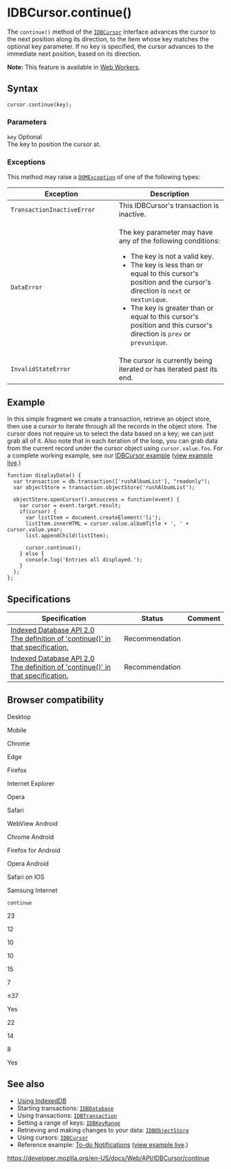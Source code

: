 # IDBCursor.continue()

The `continue()` method of the [`IDBCursor`](../idbcursor) interface advances the cursor to the next position along its direction, to the item whose key matches the optional key parameter. If no key is specified, the cursor advances to the immediate next position, based on its direction.

**Note:** This feature is available in [Web Workers](../web_workers_api).

## Syntax

    cursor.continue(key);

### Parameters

`key` <span class="badge inline optional">Optional</span>  
The key to position the cursor at.

### Exceptions

This method may raise a [`DOMException`](../domexception) of one of the following types:

<table><colgroup><col style="width: 50%" /><col style="width: 50%" /></colgroup><thead><tr class="header"><th>Exception</th><th>Description</th></tr></thead><tbody><tr class="odd"><td><code>TransactionInactiveError</code></td><td>This IDBCursor's transaction is inactive.</td></tr><tr class="even"><td><code>DataError</code></td><td><p>The key parameter may have any of the following conditions:</p><ul><li>The key is not a valid key.</li><li>The key is less than or equal to this cursor's position and the cursor's direction is <code>next</code> or <code>nextunique</code>.</li><li>The key is greater than or equal to this cursor's position and this cursor's direction is <code>prev</code> or <code>prevunique</code>.</li></ul></td></tr><tr class="odd"><td><code>InvalidStateError</code></td><td>The cursor is currently being iterated or has iterated past its end.</td></tr></tbody></table>

## Example

In this simple fragment we create a transaction, retrieve an object store, then use a cursor to iterate through all the records in the object store. The cursor does not require us to select the data based on a key; we can just grab all of it. Also note that in each iteration of the loop, you can grab data from the current record under the cursor object using `cursor.value.foo`. For a complete working example, see our [IDBCursor example](https://github.com/mdn/indexeddb-examples/tree/master/idbcursor) ([view example live](https://mdn.github.io/indexeddb-examples/idbcursor/).)

    function displayData() {
      var transaction = db.transaction(['rushAlbumList'], "readonly");
      var objectStore = transaction.objectStore('rushAlbumList');

      objectStore.openCursor().onsuccess = function(event) {
        var cursor = event.target.result;
        if(cursor) {
          var listItem = document.createElement('li');
          listItem.innerHTML = cursor.value.albumTitle + ', ' + cursor.value.year;
          list.appendChild(listItem);

          cursor.continue();
        } else {
          console.log('Entries all displayed.');
        }
      };
    };

## Specifications

<table><thead><tr class="header"><th>Specification</th><th>Status</th><th>Comment</th></tr></thead><tbody><tr class="odd"><td><a href="https://www.w3.org/TR/IndexedDB/#dom-idbcursor-continue">Indexed Database API 2.0<br />
<span class="small">The definition of 'continue()' in that specification.</span></a></td><td><span class="spec-rec">Recommendation</span></td><td></td></tr><tr class="even"><td><a href="https://www.w3.org/TR/IndexedDB/#dom-idbcursor-continue">Indexed Database API 2.0<br />
<span class="small">The definition of 'continue()' in that specification.</span></a></td><td><span class="spec-rec">Recommendation</span></td><td></td></tr></tbody></table>

## Browser compatibility

Desktop

Mobile

Chrome

Edge

Firefox

Internet Explorer

Opera

Safari

WebView Android

Chrome Android

Firefox for Android

Opera Android

Safari on IOS

Samsung Internet

`continue`

23

12

10

10

15

7

≤37

Yes

22

14

8

Yes

## See also

- [Using IndexedDB](../indexeddb_api/using_indexeddb)
- Starting transactions: [`IDBDatabase`](../idbdatabase)
- Using transactions: [`IDBTransaction`](../idbtransaction)
- Setting a range of keys: [`IDBKeyRange`](../idbkeyrange)
- Retrieving and making changes to your data: [`IDBObjectStore`](../idbobjectstore)
- Using cursors: [`IDBCursor`](../idbcursor)
- Reference example: [To-do Notifications](https://github.com/mdn/to-do-notifications/tree/gh-pages) ([view example live](https://mdn.github.io/to-do-notifications/).)

<a href="https://developer.mozilla.org/en-US/docs/Web/API/IDBCursor/continue" class="_attribution-link">https://developer.mozilla.org/en-US/docs/Web/API/IDBCursor/continue</a>
